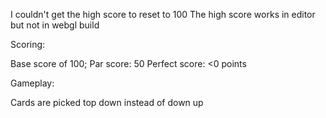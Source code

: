 I couldn't get the high score to reset to 100
    The high score works in editor but not in webgl build

Scoring:

Base score of 100;
Par score: 50
Perfect score: <0 points

Gameplay:

Cards are picked top down instead of down up